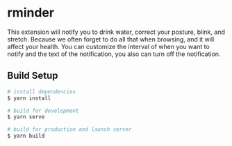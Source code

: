 # rminder

This extension will notify you to drink water, correct your posture, blink, and stretch. Because we often forget to do all that when browsing, and it will affect your health.
You can customize the interval of when you want to notify and the text of the notification, you also can turn off the notification.

## Build Setup

```bash
# install dependencies
$ yarn install

# build for development
$ yarn serve

# build for production and launch server
$ yarn build

```
